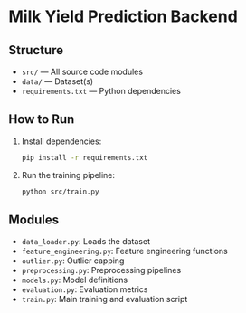 # Milk Yield Prediction Backend

## Structure

- `src/` — All source code modules
- `data/` — Dataset(s)
- `requirements.txt` — Python dependencies

## How to Run

1. Install dependencies:
   ```sh
   pip install -r requirements.txt
   ```
2. Run the training pipeline:
   ```sh
   python src/train.py
   ```

## Modules
- `data_loader.py`: Loads the dataset
- `feature_engineering.py`: Feature engineering functions
- `outlier.py`: Outlier capping
- `preprocessing.py`: Preprocessing pipelines
- `models.py`: Model definitions
- `evaluation.py`: Evaluation metrics
- `train.py`: Main training and evaluation script
